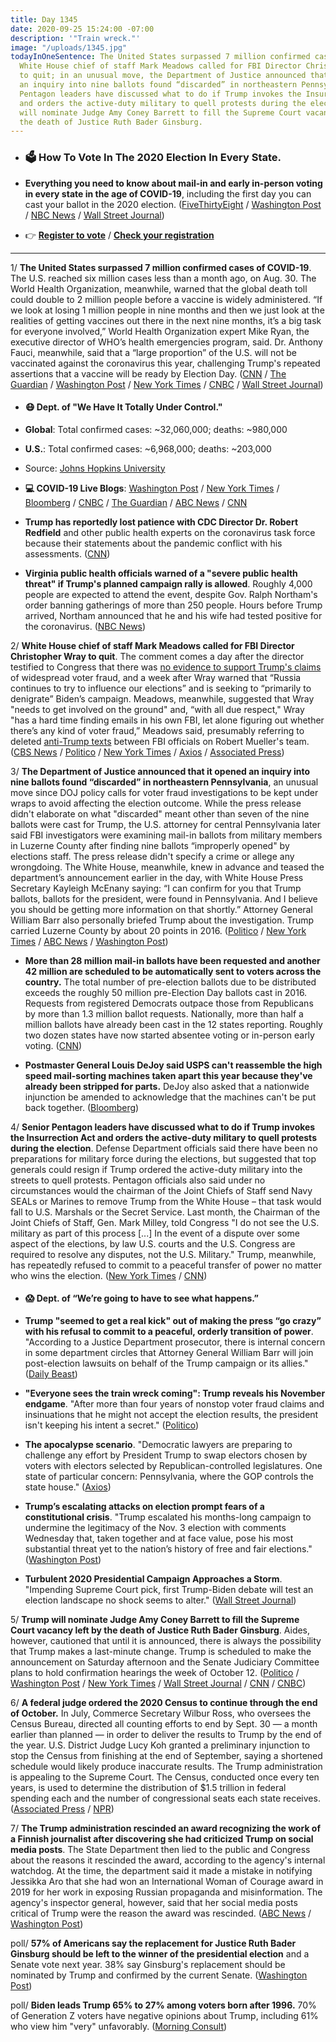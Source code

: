 ```yaml
---
title: Day 1345
date: 2020-09-25 15:24:00 -07:00
description: '"Train wreck."'
image: "/uploads/1345.jpg"
todayInOneSentence: The United States surpassed 7 million confirmed cases of COVID-19;
  White House chief of staff Mark Meadows called for FBI Director Christopher Wray
  to quit; in an unusual move, the Department of Justice announced that it opened
  an inquiry into nine ballots found “discarded” in northeastern Pennsylvania; Senior
  Pentagon leaders have discussed what to do if Trump invokes the Insurrection Act
  and orders the active-duty military to quell protests during the election; and Trump
  will nominate Judge Amy Coney Barrett to fill the Supreme Court vacancy left by
  the death of Justice Ruth Bader Ginsburg.
---
```


* ### 🗳 How To Vote In The 2020 Election In Every State.

* **Everything you need to know about mail-in and early in-person voting in every state in the age of COVID-19**, including the first day you can cast your ballot in the 2020 election. ([FiveThirtyEight](https://projects.fivethirtyeight.com/how-to-vote-2020/) / [Washington Post](https://www.washingtonpost.com/elections/2020/how-to-vote/) / [NBC News](https://www.nbcnews.com/specials/plan-your-vote-state-by-state-guide-voting-by-mail-early-in-person-voting-election/index.html?cid=bc_npd_nn_ms_np-1_200816) / [Wall Street Journal](https://www.wsj.com/articles/how-to-vote-by-mail-in-every-state-11597840923))

* 👉 **[Register to vote](https://www.vote.org/register-to-vote/)** / **[Check your registration](https://www.vote.org/am-i-registered-to-vote/)**

---

1/ **The United States surpassed 7 million confirmed cases of COVID-19**. The U.S. reached six million cases less than a month ago, on Aug. 30. The World Health Organization, meanwhile, warned that the global death toll could double to 2 million people before a vaccine is widely administered. “If we look at losing 1 million people in nine months and then we just look at the realities of getting vaccines out there in the next nine months, it’s a big task for everyone involved,” World Health Organization expert Mike Ryan, the executive director of WHO’s health emergencies program, said. Dr. Anthony Fauci, meanwhile, said that a “large proportion” of the U.S. will not be vaccinated against the coronavirus this year, challenging Trump's repeated assertions that a vaccine will be ready by Election Day. ([CNN](https://www.cnn.com/2020/09/25/health/us-coronavirus-friday/index.html) / [The Guardian](https://www.theguardian.com/world/live/2020/sep/25/coronavirus-live-news-france-sees-record-new-cases-virus-may-be-becoming-more-contagious?page=with:block-5f6e1b578f088d8c714e9272#block-5f6e1b578f088d8c714e9272) / [Washington Post](https://www.washingtonpost.com/nation/2020/09/25/coronavirus-covid-live-updates-us/) / [New York Times](https://www.nytimes.com/2020/09/25/world/covid-coronavirus.html) / [CNBC](https://www.cnbc.com/2020/09/25/coronavirus-live-updates.html) / [Wall Street Journal](https://www.wsj.com/articles/coronavirus-latest-updates-092520-11601019557?mod=hp_lead_pos7))

* #### 😷 Dept. of "We Have It Totally Under Control."

* **Global**: Total confirmed cases: \~32,060,000; deaths: \~980,000

* **U.S.**: Total confirmed cases: \~6,968,000; deaths: \~203,000

* Source: [Johns Hopkins University](https://coronavirus.jhu.edu/map.html)

* **💻 COVID-19 Live Blogs**: [Washington Post](https://www.washingtonpost.com/nation/2020/09/25/coronavirus-covid-live-updates-us/) / [New York Times](https://www.nytimes.com/2020/09/25/world/covid-19-coronavirus.html) / [Bloomberg](https://www.bloomberg.com/news/articles/2020-09-24/n-y-to-review-vaccine-records-in-u-k-france-virus-update?srnd=coronavirus&sref=MIBMEEoj) / [CNBC](https://www.cnbc.com/2020/09/25/coronavirus-live-updates.html) / [The Guardian](https://www.theguardian.com/us-news/live/2020/sep/25/breonna-taylor-protest-black-lives-matter-donald-trump-joe-biden-election-us-politics-live) / [ABC News](https://abcnews.go.com/Health/live-updates/coronavirus/?id=73234653) / [CNN](https://www.cnn.com/world/live-news/coronavirus-pandemic-09-25-20-intl/index.html)

* **Trump has reportedly lost patience with CDC Director Dr. Robert Redfield** and other public health experts on the coronavirus task force because their statements about the pandemic conflict with his assessments. ([CNN](https://www.cnn.com/2020/09/25/politics/redfield-trump-cdc-morale/))

* **Virginia public health officials warned of a "severe public health threat" if Trump's planned campaign rally is allowed**. Roughly 4,000 people are expected to attend the event, despite Gov. Ralph Northam's order banning gatherings of more than 250 people. Hours before Trump arrived, Northam announced that he and his wife had tested positive for the coronavirus. ([NBC News](https://www.nbcnews.com/politics/2020-election/virginia-officials-try-block-trump-rally-severe-public-health-threat-n1241054))

2/ **White House chief of staff Mark Meadows called for FBI Director Christopher Wray to quit**. The comment comes a day after the director testified to Congress that there was [no evidence to support Trump's claims](https://whatthefuckjusthappenedtoday.com/2020/09/24/day-1344/#3-fbi-director-christopher-wray-told) of widespread voter fraud, and a week after Wray warned that “Russia continues to try to influence our elections” and is seeking to “primarily to denigrate” Biden’s campaign. Meadows, meanwhile, suggested that Wray "needs to get involved on the ground" and, “with all due respect," Wray "has a hard time finding emails in his own FBI, let alone figuring out whether there’s any kind of voter fraud,” Meadows said, presumably referring to deleted [anti-Trump texts](https://whatthefuckjusthappenedtoday.com/2017/12/04/day-319/#6-robert-mueller-removed-his-top-fbi) between FBI officials on Robert Mueller's team. ([CBS News](https://www.cbsnews.com/news/voter-fraud-election-trump-chief-of-staff-fbi-wray-election-testimony/) / [Politico](https://www.politico.com/news/2020/09/25/mark-meadows-christopher-wray-voter-fraud-421634) / [New York Times](https://www.nytimes.com/live/2020/09/25/us/trump-vs-biden-election?action=click&module=Top%20Stories&pgtype=Homepage#after-trumps-refusal-to-commit-to-accepting-the-election-results-his-chief-of-staff-denigrates-the-fbi-director) / [Axios](https://www.axios.com/mark-meadows-christopher-wray-voter-fraud-fbi-trump-77b4485e-8e7f-47cf-a8be-4b075b35b648.html) / [Associated Press](https://apnews.com/article/elections-voting-fraud-and-irregularities-christopher-wray-voting-mark-meadows-3399947a5e1364dce3e4efe80f40e6e0))

3/ **The Department of Justice announced that it opened an inquiry into nine ballots found “discarded” in northeastern Pennsylvania**, an unusual move since DOJ policy calls for voter fraud investigations to be kept under wraps to avoid affecting the election outcome. While the press release didn't elaborate on what "discarded" meant other than seven of the nine ballots were cast for Trump, the U.S. attorney for central Pennsylvania later said FBI investigators were examining mail-in ballots from military members in Luzerne County after finding nine ballots “improperly opened" by elections staff. The press release didn't specify a crime or allege any wrongdoing. The White House, meanwhile, knew in advance and teased the department’s announcement earlier in the day, with White House Press Secretary Kayleigh McEnany saying: “I can confirm for you that Trump ballots, ballots for the president, were found in Pennsylvania. And I believe you should be getting more information on that shortly.” Attorney General William Barr also personally briefed Trump about the investigation. Trump carried Luzerne County by about 20 points in 2016. ([Politico](https://www.politico.com/news/2020/09/24/doj-announcement-on-pennsylvania-ballot-investigation-baffles-election-experts-421541) / [New York Times](https://www.nytimes.com/2020/09/24/us/politics/pennsylvania-mail-in-voter-fraud-investigation.html) / [ABC News](https://abcnews.go.com/Politics/barr-briefed-trump-investigation-discarded-pennsylvania-ballots/story?id=73244344) / [Washington Post](https://www.washingtonpost.com/national-security/pennsylvania-discarded-ballots/2020/09/24/c99a3580-feaf-11ea-b555-4d71a9254f4b_story.html))

* **More than 28 million mail-in ballots have been requested and another 42 million are scheduled to be automatically sent to voters across the country.** The total number of pre-election ballots due to be distributed exceeds the roughly 50 million pre-Election Day ballots cast in 2016. Requests from registered Democrats outpace those from Republicans by more than 1.3 million ballot requests. Nationally, more than half a million ballots have already been cast in the 12 states reporting. Roughly two dozen states have now started absentee voting or in-person early voting. ([CNN](https://www.cnn.com/2020/09/25/politics/ballot-requests-voting-election-2020/index.html))

* **Postmaster General Louis DeJoy said USPS can't reassemble the high speed mail-sorting machines taken apart this year because they've already been stripped for parts.** DeJoy also asked that a nationwide injunction be amended to acknowledge that the machines can't be put back together. ([Bloomberg](https://www.bloomberg.com/news/articles/2020-09-24/dejoy-tells-judge-mail-sorting-machines-can-t-be-reassembled))

4/ **Senior Pentagon leaders have discussed what to do if Trump invokes the Insurrection Act and orders the active-duty military to quell protests during the election**. Defense Department officials said there have been no preparations for military force during the elections, but suggested that top generals could resign if Trump ordered the active-duty military into the streets to quell protests. Pentagon officials also said under no circumstances would the chairman of the Joint Chiefs of Staff send Navy SEALs or Marines to remove Trump from the White House – that task would fall to U.S. Marshals or the Secret Service. Last month, the Chairman of the Joint Chiefs of Staff, Gen. Mark Milley, told Congress "I do not see the U.S. military as part of this process \[...\] In the event of a dispute over some aspect of the elections, by law U.S. courts and the U.S. Congress are required to resolve any disputes, not the U.S. Military." Trump, meanwhile, has repeatedly refused to commit to a peaceful transfer of power no matter who wins the election. ([New York Times](https://www.nytimes.com/2020/09/25/us/politics/trump-military-election.html) / [CNN](https://www.cnn.com/2020/09/25/politics/pentagon-election-insurrection-act/index.html))

* #### 😱 Dept. of “We’re going to have to see what happens.”

* **Trump "seemed to get a real kick" out of making the press “go crazy” with his refusal to commit to a peaceful, orderly transition of power**. "According to a Justice Department prosecutor, there is internal concern in some department circles that Attorney General William Barr will join post-election lawsuits on behalf of the Trump campaign or its allies." ([Daily Beast](https://www.thedailybeast.com/trump-got-a-kick-out-of-the-election-fears-hes-stoked-inside-the-doj-theres-some-panic))

* **"Everyone sees the train wreck coming": Trump reveals his November endgame**. "After more than four years of nonstop voter fraud claims and insinuations that he might not accept the election results, the president isn't keeping his intent a secret." ([Politico](https://www.politico.com/news/2020/09/25/everyone-sees-the-train-wreck-coming-democrats-brace-for-trump-challenging-results-421468))

* **‌The apocalypse scenario**. "Democratic lawyers are preparing to challenge any effort by President Trump to swap electors chosen by voters with electors selected by Republican-controlled legislatures. One state of particular concern: Pennsylvania, where the GOP controls the state house." ([Axios](https://www.axios.com/apocalypse-scenario-trump-transfer-power-aaf43d64-45d3-4c48-b076-c15a5396a0cc.html))

* **Trump’s escalating attacks on election prompt fears of a constitutional crisis**. "Trump escalated his months-long campaign to undermine the legitimacy of the Nov. 3 election with comments Wednesday that, taken together and at face value, pose his most substantial threat yet to the nation’s history of free and fair elections." ([Washington Post](https://www.washingtonpost.com/politics/trump-election-transition-crisis/2020/09/24/068d2286-fe79-11ea-8d05-9beaaa91c71f_story.html))

* **Turbulent 2020 Presidential Campaign Approaches a Storm**. "Impending Supreme Court pick, first Trump-Biden debate will test an election landscape no shock seems to alter." ([Wall Street Journal](https://www.wsj.com/articles/turbulent-2020-presidential-campaign-approaches-a-storm-11601049617?mod=djemalertNEWS))

5/ **Trump will nominate Judge Amy Coney Barrett to fill the Supreme Court vacancy left by the death of Justice Ruth Bader Ginsburg**. Aides, however, cautioned that until it is announced, there is always the possibility that Trump makes a last-minute change. Trump is scheduled to make the announcement on Saturday afternoon and the Senate Judiciary Committee plans to hold confirmation hearings the week of October 12. ([Politico](https://www.politico.com/news/2020/09/25/trump-poised-to-nominate-amy-coney-barrett-to-fill-ginsburgs-seat-421950) / [Washington Post](https://www.washingtonpost.com/politics/name-supreme-court-trump/2020/09/25/618d6eac-fc53-11ea-b555-4d71a9254f4b_story.html) / [New York Times](https://www.nytimes.com/2020/09/25/us/politics/amy-coney-barrett-supreme-court.html) / [Wall Street Journal](https://www.wsj.com/articles/amy-coney-barrett-is-picked-to-fill-supreme-court-vacancy-11601071739?mod=breakingnews) / [CNN](https://www.cnn.com/2020/09/25/politics/donald-trump-amy-coney-barrett-supreme-court/index.html) / [CNBC](https://www.cnbc.com/2020/09/25/trump-is-expected-to-nominate-amy-coney-barrett-to-fill-ginsburg-supreme-court-vacancy-.html))

6/ **A federal judge ordered the 2020 Census to continue through the end of October.** In July, Commerce Secretary Wilbur Ross, who oversees the Census Bureau, directed all counting efforts to end by Sept. 30 — a month earlier than planned — in order to deliver the results to Trump by the end of the year. U.S. District Judge Lucy Koh granted a preliminary injunction to stop the Census from finishing at the end of September, saying a shortened schedule would likely produce inaccurate results. The Trump administration is appealing to the Supreme Court. The Census, conducted once every ten years, is used to determine the distribution of $1.5 trillion in federal spending each and the number of congressional seats each state receives. ([Associated Press](https://apnews.com/article/local-governments-california-archive-census-2020-10a9ca534685565df3c6e26cba9b64b6) / [NPR](https://www.npr.org/2020/09/24/912071784/court-orders-census-counting-to-continue-through-oct-31-appeal-expected))

7/ **The Trump administration rescinded an award recognizing the work of a Finnish journalist after discovering she had criticized Trump on social media posts**. The State Department then lied to the public and Congress about the reasons it rescinded the award, according to the agency's internal watchdog. At the time, the department said it made a mistake in notifying Jessikka Aro that she had won an International Woman of Courage award in 2019 for her work in exposing Russian propaganda and misinformation. The agency's inspector general, however, said that her social media posts critical of Trump were the reason the award was rescinded. ([ABC News](https://abcnews.go.com/Politics/wireStory/watchdog-state-dept-lied-rescinding-womans-award-73239785) / [Washington Post](https://www.washingtonpost.com/national-security/trump-administration-rescinded-courage-award-for-woman-who-criticized-trump-and-gave-false-explanation-for-decision-watchdog-finds/2020/09/25/255bc880-fecd-11ea-830c-a160b331ca62_story.html))

poll/ **57% of Americans say the replacement for Justice Ruth Bader Ginsburg should be left to the winner of the presidential election** and a Senate vote next year. 38% say Ginsburg's replacement should be nominated by Trump and confirmed by the current Senate. ([Washington Post](https://www.washingtonpost.com/politics/poll-supreme-court-ginsburg-trump-biden/2020/09/25/0f634e6c-fe6a-11ea-8d05-9beaaa91c71f_story.html))

poll/ **Biden leads Trump 65% to 27% among voters born after 1996.** 70% of Generation Z voters have negative opinions about Trump, including 61% who view him "very" unfavorably. ([Morning Consult](https://morningconsult.com/2020/09/24/trump-biden-generation-z-voters/))